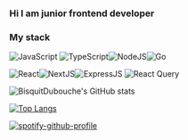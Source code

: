 ### Hi I am junior frontend developer
### My stack 
![JavaScript](https://img.shields.io/badge/javascript-%23323330.svg?style=for-the-badge&logo=javascript&logoColor=%23F7DF1E) ![TypeScript](https://img.shields.io/badge/typescript-%23007ACC.svg?style=for-the-badge&logo=typescript&logoColor=white)![NodeJS](https://img.shields.io/badge/node.js-6DA55F?style=for-the-badge&logo=node.js&logoColor=white)![Go](https://img.shields.io/badge/go-%23323330.svg?style=for-the-badge&logo=go&logoColor=%white)

![React](https://img.shields.io/badge/react-%2320232a.svg?style=for-the-badge&logo=react&logoColor=%2361DAFB)![NextJS](https://img.shields.io/badge/nextjs-%23323330.svg?style=for-the-badge&logo=nextjs)![ExpressJS](https://img.shields.io/badge/expressjs-mA55F.svg?style=for-the-badge&logo=expressjs&logoColor=black) ![React Query](https://img.shields.io/badge/reactquery-%23323330.svg?style=for-the-badge&logo=reactquery)

![BisquitDubouche's GitHub stats](https://github-readme-stats.vercel.app/api?username=BisquitDubouche&show_icons=true&theme=algolia)

[![Top Langs](https://github-readme-stats.vercel.app/api/top-langs/?username=BisquitDubouche&layout=compact&theme=nord)](https://github.com/BisquitDubouche/github-readme-stats)


[![spotify-github-profile](https://spotify-github-profile.vercel.app/api/view?uid=31njek746omirm4ncvnpfvjchzzu&cover_image=true&theme=default&show_offline=false&background_color=121212&interchange=false&bar_color_cover=false)](https://spotify-github-profile.vercel.app/api/view?uid=31njek746omirm4ncvnpfvjchzzu&redirect=true)
